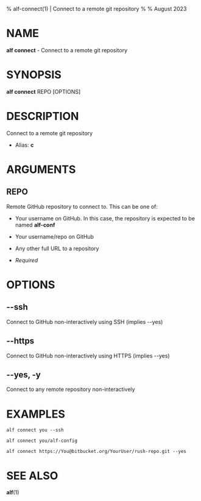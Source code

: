 % alf-connect(1) | Connect to a remote git repository
% 
% August 2023

NAME
==================================================

**alf connect** - Connect to a remote git repository

SYNOPSIS
==================================================

**alf connect** REPO [OPTIONS]

DESCRIPTION
==================================================

Connect to a remote git repository

- Alias: **c**

ARGUMENTS
==================================================

REPO
--------------------------------------------------

Remote GitHub repository to connect to. This can be one of:

- Your username on GitHub. In this case, the repository is expected to be named **alf-conf**
- Your username/repo on GitHub
- Any other full URL to a repository


- *Required*

OPTIONS
==================================================

--ssh
--------------------------------------------------

Connect to GitHub non-interactively using SSH (implies --yes)


--https
--------------------------------------------------

Connect to GitHub non-interactively using HTTPS (implies --yes)


--yes, -y
--------------------------------------------------

Connect to any remote repository non-interactively


EXAMPLES
==================================================

~~~
alf connect you --ssh

alf connect you/alf-config

alf connect https://You@bitbucket.org/YourUser/rush-repo.git --yes

~~~

SEE ALSO
==================================================

**alf**(1)



